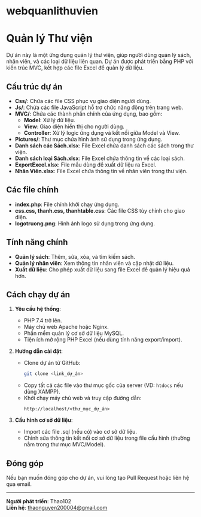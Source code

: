 # webquanlithuvien
# Quản lý Thư viện

Dự án này là một ứng dụng quản lý thư viện, giúp người dùng quản lý sách, nhân viên, và các loại dữ liệu liên quan. Dự án được phát triển bằng PHP với kiến trúc MVC, kết hợp các file Excel để quản lý dữ liệu.

## Cấu trúc dự án

- **Css/**: Chứa các file CSS phục vụ giao diện người dùng.
- **Js/**: Chứa các file JavaScript hỗ trợ chức năng động trên trang web.
- **MVC/**: Chứa các thành phần chính của ứng dụng, bao gồm:
  - **Model**: Xử lý dữ liệu.
  - **View**: Giao diện hiển thị cho người dùng.
  - **Controller**: Xử lý logic ứng dụng và kết nối giữa Model và View.
- **Pictures/**: Thư mục chứa hình ảnh sử dụng trong ứng dụng.
- **Danh sách các Sách.xlsx**: File Excel chứa danh sách các sách trong thư viện.
- **Danh sách loại Sách.xlsx**: File Excel chứa thông tin về các loại sách.
- **ExportExcel.xlsx**: File mẫu dùng để xuất dữ liệu ra Excel.
- **Nhân Viên.xlsx**: File Excel chứa thông tin về nhân viên trong thư viện.

## Các file chính

- **index.php**: File chính khởi chạy ứng dụng.
- **css.css, thanh.css, thanhtable.css**: Các file CSS tùy chỉnh cho giao diện.
- **logotruong.png**: Hình ảnh logo sử dụng trong ứng dụng.

## Tính năng chính

- **Quản lý sách**: Thêm, sửa, xóa, và tìm kiếm sách.
- **Quản lý nhân viên**: Xem thông tin nhân viên và cập nhật dữ liệu.
- **Xuất dữ liệu**: Cho phép xuất dữ liệu sang file Excel để quản lý hiệu quả hơn.

## Cách chạy dự án

1. **Yêu cầu hệ thống**:
   - PHP 7.4 trở lên.
   - Máy chủ web Apache hoặc Nginx.
   - Phần mềm quản lý cơ sở dữ liệu MySQL.
   - Tiện ích mở rộng PHP Excel (nếu dùng tính năng export/import).

2. **Hướng dẫn cài đặt**:
   - Clone dự án từ GitHub:
     ```bash
     git clone <link_dự_án>
     ```
   - Copy tất cả các file vào thư mục gốc của server (VD: `htdocs` nếu dùng XAMPP).
   - Khởi chạy máy chủ web và truy cập đường dẫn:
     ```
     http://localhost/<thư_mục_dự_án>
     ```

3. **Cấu hình cơ sở dữ liệu**:
   - Import các file .sql (nếu có) vào cơ sở dữ liệu.
   - Chỉnh sửa thông tin kết nối cơ sở dữ liệu trong file cấu hình (thường nằm trong thư mục MVC/Model).

## Đóng góp

Nếu bạn muốn đóng góp cho dự án, vui lòng tạo Pull Request hoặc liên hệ qua email.

---

**Người phát triển**: Thao102  
**Liên hệ**: thaonguyen200004@gmail.com
